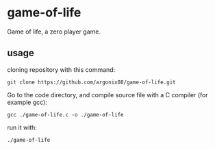# game-of-life
Game of life, a zero player game.

## usage

cloning repository with this command:

```
git clone https://github.com/argonix08/game-of-life.git
```

Go to the code directory, and compile source file with a C compiler (for example gcc):

```
gcc ./game-of-life.c -o ./game-of-life
```

run it with:

```
./game-of-life
```

